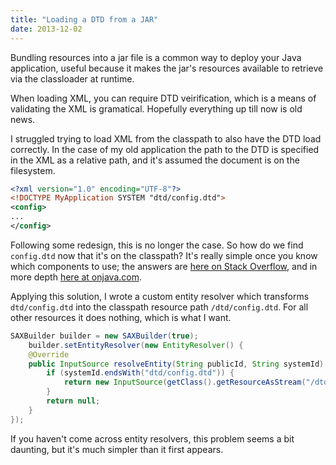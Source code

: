 ```yaml
---
title: "Loading a DTD from a JAR"
date: 2013-12-02
---
```


Bundling resources into a jar file is a common way to deploy your Java
application, useful because it makes the jar's resources available to
retrieve via the classloader at runtime.

When loading XML, you can require DTD veirification, which is a means of
validating the XML is gramatical. Hopefully everything up till now is old
news.

I struggled trying to load XML from the classpath to also have the DTD load
correctly. In the case of my old application the path to the DTD is specified
in the XML as a relative path, and it's assumed the document is on the
filesystem.

```xml
<?xml version="1.0" encoding="UTF-8"?>
<!DOCTYPE MyApplication SYSTEM "dtd/config.dtd">
<config>
...
</config>
```

Following some redesign, this is no longer the case. So how do we find
`config.dtd` now that it's on the classpath? It's really simple once you know
which components to use; the answers are [here on Stack Overflow](http://stackoverflow.com/a/155330),
and in more depth [here at onjava.com](http://www.onjava.com/pub/a/onjava/excerpt/java_xslt_ch5/index.html?page=5).

Applying this solution, I wrote a custom entity resolver which transforms
`dtd/config.dtd` into the classpath resource path `/dtd/config.dtd`. For
all other resources it does nothing, which is what I want.

```java
SAXBuilder builder = new SAXBuilder(true);
    builder.setEntityResolver(new EntityResolver() {
    @Override
    public InputSource resolveEntity(String publicId, String systemId) throws SAXException, IOException {
        if (systemId.endsWith("dtd/config.dtd")) {
            return new InputSource(getClass().getResourceAsStream("/dtd/config.dtd"));
        }
        return null;
    }
});
```

If you haven't come across entity resolvers, this problem seems a bit daunting,
but it's much simpler than it first appears.
